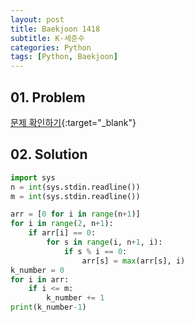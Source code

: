 ```yaml
---
layout: post
title: Baekjoon 1418
subtitle: K-세준수
categories: Python
tags: [Python, Baekjoon]
---
```


## 01. Problem

[문제 확인하기](https://www.acmicpc.net/problem/1418){:target="_blank"}

## 02. Solution

```Python
import sys
n = int(sys.stdin.readline())
m = int(sys.stdin.readline())

arr = [0 for i in range(n+1)]
for i in range(2, n+1):
    if arr[i] == 0:
        for s in range(i, n+1, i):
            if s % i == 0:
                arr[s] = max(arr[s], i)
k_number = 0
for i in arr:
    if i <= m:
        k_number += 1
print(k_number-1)
```
